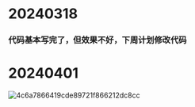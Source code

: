 # 20240318
### 代码基本写完了，但效果不好，下周计划修改代码
# 20240401
![4c6a7866419cde89721f866212dc8cc](https://github.com/UNIC-Lab/Weekly-Report/assets/127767983/322f7408-faa2-4521-bcdd-ece88666c772)

